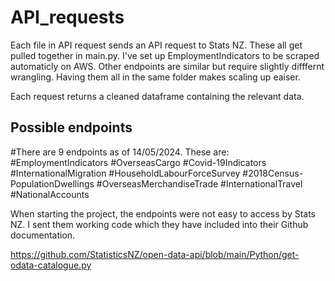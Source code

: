 # API_requests
Each file in API request sends an API request to Stats NZ. These all get pulled together in main.py. I've set up EmploymentIndicators to be scraped automaticly on AWS. Other endpoints are similar but require slightly difffernt wrangling. Having them all in the same folder makes scaling up eaiser.

Each request returns a cleaned dataframe containing the relevant data.

## Possible endpoints
#There are 9 endpoints as of 14/05/2024. These are:
#EmploymentIndicators
#OverseasCargo
#Covid-19Indicators
#InternationalMigration
#HouseholdLabourForceSurvey
#2018Census-PopulationDwellings
#OverseasMerchandiseTrade
#InternationalTravel
#NationalAccounts

When starting the project, the endpoints were not easy to access by Stats NZ. I sent them working code which they have included into their Github documentation. 

https://github.com/StatisticsNZ/open-data-api/blob/main/Python/get-odata-catalogue.py